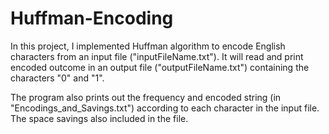 # Huffman-Encoding
In this project, I implemented Huffman algorithm to encode English characters from an input file ("inputFileName.txt"). It will read and print encoded outcome in an output file ("outputFileName.txt") containing the characters "0" and "1".

The program also prints out the frequency and encoded string (in "Encodings_and_Savings.txt") according to each character in the input file. The space savings also included in the file.
